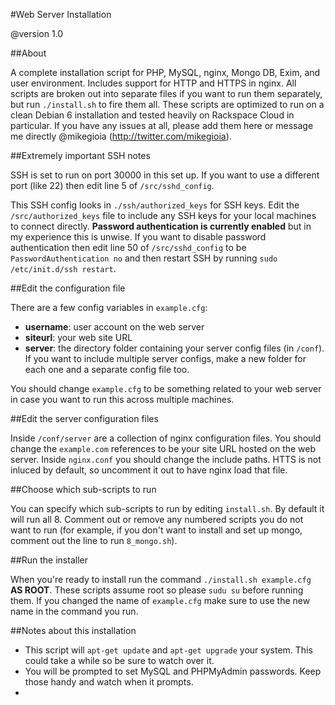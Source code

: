#Web Server Installation

@version 1.0
 
##About

A complete installation script for PHP, MySQL, nginx, Mongo DB, Exim, and
user environment. Includes support for HTTP and HTTPS in nginx. All scripts
are broken out into separate files if you want to run them separately, but
run `./install.sh` to fire them all. These scripts are optimized to run on
a clean Debian 6 installation and tested heavily on Rackspace Cloud in
particular. If you have any issues at all, please add them here or message
me directly @mikegioia (http://twitter.com/mikegioia).

##Extremely important SSH notes

SSH is set to run on port 30000 in this set up. If you want to use a different
port (like 22) then edit line 5 of `/src/sshd_config`. 

This SSH config looks in `./ssh/authorized_keys` for SSH keys. Edit the
`/src/authorized_keys` file to include any SSH keys for your local machines
to connect directly. **Password authentication is currently enabled** but in
my experience this is unwise. If you want to disable password authentication
then edit line 50 of `/src/sshd_config` to be `PasswordAuthentication no`
and then restart SSH by running `sudo /etc/init.d/ssh restart`.

##Edit the configuration file

There are a few config variables in `example.cfg`:

* **username**: user account on the web server
* **siteurl**: your web site URL
* **server**: the directory folder containing your server config files (in `/conf`).
          If you want to include multiple server configs, make a new folder for
          each one and a separate config file too.

You should change `example.cfg` to be something related to your web server
in case you want to run this across multiple machines.

##Edit the server configuration files

Inside `/conf/server` are a collection of nginx configuration files. You should
change the `example.com` references to be your site URL hosted on the web
server. Inside `nginx.conf` you should change the include paths. HTTS is not
inluced by default, so uncomment it out to have nginx load that file.

##Choose which sub-scripts to run

You can specify which sub-scripts to run by editing `install.sh`. By default it
will run all 8. Comment out or remove any numbered scripts you do not want to
run (for example, if you don't want to install and set up mongo, comment out the
line to run `8_mongo.sh`).

##Run the installer

When you're ready to install run the command `./install.sh example.cfg` **AS ROOT**. 
These scripts assume root so please `sudu su` before running them. If you changed the 
name of `example.cfg` make sure to use the new name in the command you run.

##Notes about this installation

* This script will `apt-get update` and `apt-get upgrade` your system. This could
  take a while so be sure to watch over it.
* You will be prompted to set MySQL and PHPMyAdmin passwords. Keep those handy and
  watch when it prompts.
* 